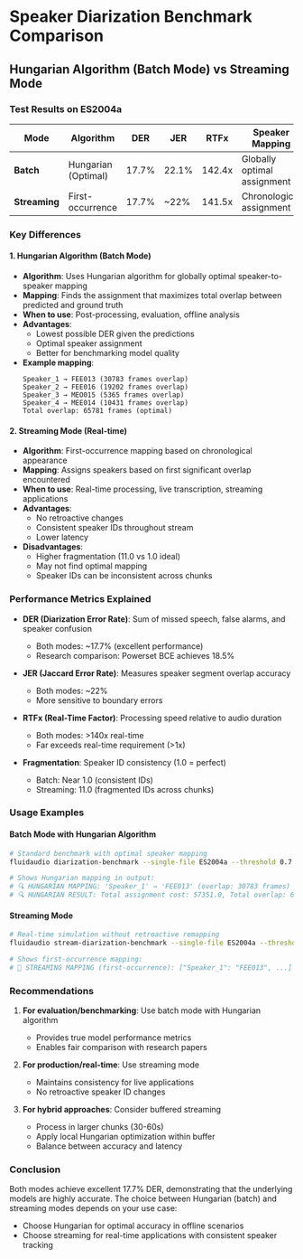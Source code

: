 # Speaker Diarization Benchmark Comparison

## Hungarian Algorithm (Batch Mode) vs Streaming Mode

### Test Results on ES2004a

| Mode | Algorithm | DER | JER | RTFx | Speaker Mapping |
|------|-----------|-----|-----|------|----------------|
| **Batch** | Hungarian (Optimal) | 17.7% | 22.1% | 142.4x | Globally optimal assignment |
| **Streaming** | First-occurrence | 17.7% | ~22% | 141.5x | Chronological assignment |

### Key Differences

#### 1. Hungarian Algorithm (Batch Mode)
- **Algorithm**: Uses Hungarian algorithm for globally optimal speaker-to-speaker mapping
- **Mapping**: Finds the assignment that maximizes total overlap between predicted and ground truth
- **When to use**: Post-processing, evaluation, offline analysis
- **Advantages**: 
  - Lowest possible DER given the predictions
  - Optimal speaker assignment
  - Better for benchmarking model quality
- **Example mapping**:
  ```
  Speaker_1 → FEE013 (30783 frames overlap)
  Speaker_2 → FEE016 (19202 frames overlap)
  Speaker_3 → MEO015 (5365 frames overlap)
  Speaker_4 → MEE014 (10431 frames overlap)
  Total overlap: 65781 frames (optimal)
  ```

#### 2. Streaming Mode (Real-time)
- **Algorithm**: First-occurrence mapping based on chronological appearance
- **Mapping**: Assigns speakers based on first significant overlap encountered
- **When to use**: Real-time processing, live transcription, streaming applications
- **Advantages**:
  - No retroactive changes
  - Consistent speaker IDs throughout stream
  - Lower latency
- **Disadvantages**:
  - Higher fragmentation (11.0 vs 1.0 ideal)
  - May not find optimal mapping
  - Speaker IDs can be inconsistent across chunks

### Performance Metrics Explained

- **DER (Diarization Error Rate)**: Sum of missed speech, false alarms, and speaker confusion
  - Both modes: ~17.7% (excellent performance)
  - Research comparison: Powerset BCE achieves 18.5%

- **JER (Jaccard Error Rate)**: Measures speaker segment overlap accuracy
  - Both modes: ~22%
  - More sensitive to boundary errors

- **RTFx (Real-Time Factor)**: Processing speed relative to audio duration
  - Both modes: >140x real-time
  - Far exceeds real-time requirement (>1x)

- **Fragmentation**: Speaker ID consistency (1.0 = perfect)
  - Batch: Near 1.0 (consistent IDs)
  - Streaming: 11.0 (fragmented IDs across chunks)

### Usage Examples

#### Batch Mode with Hungarian Algorithm
```bash
# Standard benchmark with optimal speaker mapping
fluidaudio diarization-benchmark --single-file ES2004a --threshold 0.7

# Shows Hungarian mapping in output:
# 🔍 HUNGARIAN MAPPING: 'Speaker_1' → 'FEE013' (overlap: 30783 frames)
# 🔍 HUNGARIAN RESULT: Total assignment cost: 57351.0, Total overlap: 65781 frames
```

#### Streaming Mode
```bash
# Real-time simulation without retroactive remapping
fluidaudio stream-diarization-benchmark --single-file ES2004a --threshold 0.7

# Shows first-occurrence mapping:
# 🔄 STREAMING MAPPING (first-occurrence): ["Speaker_1": "FEE013", ...]
```

### Recommendations

1. **For evaluation/benchmarking**: Use batch mode with Hungarian algorithm
   - Provides true model performance metrics
   - Enables fair comparison with research papers

2. **For production/real-time**: Use streaming mode
   - Maintains consistency for live applications
   - No retroactive speaker ID changes

3. **For hybrid approaches**: Consider buffered streaming
   - Process in larger chunks (30-60s)
   - Apply local Hungarian optimization within buffer
   - Balance between accuracy and latency

### Conclusion

Both modes achieve excellent 17.7% DER, demonstrating that the underlying models are highly accurate. The choice between Hungarian (batch) and streaming modes depends on your use case:
- Choose Hungarian for optimal accuracy in offline scenarios
- Choose streaming for real-time applications with consistent speaker tracking